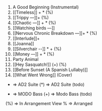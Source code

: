 1. A Good Beginning (Instrumental) 
2. [[Timeless]] + * (%)
3. [[Trippy —]]+ (%)
4. [[Chaotic —]] + * (%) 
5. [[Watching birds —]]
6. [[Nervous Chronic Breakdown —]]+ * (%)
7. [[Interlude]]+  
8. [[Joanna]]
9. [[Silverchair --]] * + (%)
10. [[Money —]] + * (%)
11. Party Animal
12. [[Hey Sasquatch!]] (+) (%)
13. [[Before Sunset (A Spanish Lullaby)]]
14. [[What Went Wrong]] (Cover)

* =\> AD2 Suite
(*) =\> AD2 Suite (todo)

+ =\> MODO Bass
(+)  =\> Modo Bass (todo)

(%) =\> In Arrangement View
% =\> Arranged








